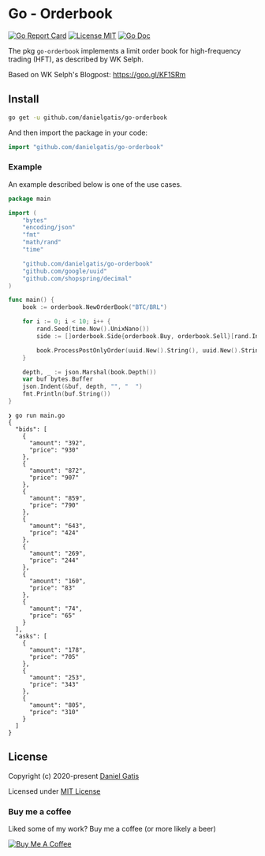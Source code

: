 # Go - Orderbook

[![Go Report Card](https://goreportcard.com/badge/github.com/danielgatis/go-orderbook?style=flat-square)](https://goreportcard.com/report/github.com/danielgatis/go-orderbook)
[![License MIT](https://img.shields.io/badge/license-MIT-blue.svg)](https://raw.githubusercontent.com/danielgatis/go-orderbook/master/LICENSE)
[![Go Doc](https://img.shields.io/badge/godoc-reference-blue.svg?style=flat-square)](https://godoc.org/github.com/danielgatis/go-orderbook)

The pkg `go-orderbook` implements a limit order book for high-frequency trading (HFT), as described by WK Selph.

Based on WK Selph's Blogpost:
https://goo.gl/KF1SRm

## Install

```bash
go get -u github.com/danielgatis/go-orderbook
```

And then import the package in your code:

```go
import "github.com/danielgatis/go-orderbook"
```

### Example

An example described below is one of the use cases.

```go
package main

import (
	"bytes"
	"encoding/json"
	"fmt"
	"math/rand"
	"time"

	"github.com/danielgatis/go-orderbook"
	"github.com/google/uuid"
	"github.com/shopspring/decimal"
)

func main() {
	book := orderbook.NewOrderBook("BTC/BRL")

	for i := 0; i < 10; i++ {
		rand.Seed(time.Now().UnixNano())
		side := []orderbook.Side{orderbook.Buy, orderbook.Sell}[rand.Intn(2)]

		book.ProcessPostOnlyOrder(uuid.New().String(), uuid.New().String(), side, decimal.NewFromInt(rand.Int63n(1000)), decimal.NewFromInt(rand.Int63n(1000)))
	}

	depth, _ := json.Marshal(book.Depth())
	var buf bytes.Buffer
	json.Indent(&buf, depth, "", "  ")
	fmt.Println(buf.String())
}
```

```
❯ go run main.go
{
  "bids": [
    {
      "amount": "392",
      "price": "930"
    },
    {
      "amount": "872",
      "price": "907"
    },
    {
      "amount": "859",
      "price": "790"
    },
    {
      "amount": "643",
      "price": "424"
    },
    {
      "amount": "269",
      "price": "244"
    },
    {
      "amount": "160",
      "price": "83"
    },
    {
      "amount": "74",
      "price": "65"
    }
  ],
  "asks": [
    {
      "amount": "178",
      "price": "705"
    },
    {
      "amount": "253",
      "price": "343"
    },
    {
      "amount": "805",
      "price": "310"
    }
  ]
}
```

## License

Copyright (c) 2020-present [Daniel Gatis](https://github.com/danielgatis)

Licensed under [MIT License](./LICENSE)

### Buy me a coffee

Liked some of my work? Buy me a coffee (or more likely a beer)

<a href="https://www.buymeacoffee.com/danielgatis" target="_blank"><img src="https://bmc-cdn.nyc3.digitaloceanspaces.com/BMC-button-images/custom_images/orange_img.png" alt="Buy Me A Coffee" style="height: auto !important;width: auto !important;"></a>
